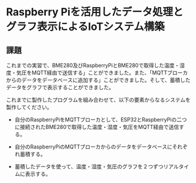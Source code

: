 # Raspberry Piを活用したデータ処理とグラフ表示によるIoTシステム構築

## 課題

これまでの実習で、BME280及びRaspberryPiとBME280で取得した温度・湿度・気圧をMQTT経由で送信する」ことができました。また、「MQTTブローカからのデータをデータベースに追加する」ことができました。そして、蓄積したデータをグラフで表示することができました。

これまでに製作したプログラムを組み合わせて、以下の要素からなるシステムを製作してください。

* 自分のRaspberryPiをMQTTブローカとして、ESP32とRaspberryPiの二つに接続されたBME280で取得した温度・湿度・気圧をMQTT経由で送信する。

* 自分のRaspberryPiのMQTTブローカからのデータをデータベースにそれぞれ蓄積する。

* 蓄積したデータを使って、温度・湿度・気圧のグラフを２つずつリアルタイムに表示する。

